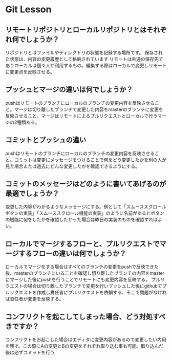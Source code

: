 # Git Lesson

## リモートリポジトリとローカルリポジトリとはそれぞれ何でしょうか？
リポジトリとはファイルやディレクトリの状態を記録する場所です。 保存された状態は、内容の変更履歴として格納されています
リモートは共通の保存先でありローカルは個々人が利用するもの。編集する際はローカルで変更しリモートに変更点を反映させる。


## プッシュとマージの違いは何でしょうか？
pushはリモートのブランチにローカルのブランチの変更内容を反映させること。マージは切り離したブランチで変更した内容をmasterのブランチに変更を反映させること。マージはリモートによるプルリクエストとローカルで行うマージの2種類ある。


## コミットとプッシュの違い
pushはリモートのブランチにローカルのブランチの変更内容を反映させること。コミットは変更にメッセージをつけることで何をどう変更したかを別の人が見た場合または過去にどんな変更したかを確認できるようにする。


## コミットのメッセージはどのように書いてあげるのが最適でしょうか？
変更した内容がわかるようなメッセージにする。例として「スムーススクロールボタンの実装」「スムーススクロール機能の実装」のように名前があるとボタンの機能に何をしたかを確認したかった場合は昨日の実装のものを確認すればよい。


## ローカルでマージするフローと、プルリクエストでマージするフローの違いは何でしょうか？
ローカルでマージをする場合はすべてのブランチの変更をpushで反映できた後、masterのブランチにいることを確認し切り離したブランチの内容をmasterにマージした後にpushを行うことでリモートにも変更内容を反映する。
プルリクエストの場合は切り離したブランチで変更を行いプッシュした後にgithubでプルリクエストを作成し責任者にプルリクエストを依頼する、そこで問題がなければ責任者が変更を反映する。

## コンフリクトを起こしてしまった場合、どう対処すべきですか？
コンフリクトをお起こした場合はエディタに変更内容があるので変更したい内用を残す。この際にAの変更とBの変更をそれぞれ取り込む事も可能。取り込んだ後は必ずコミットを行う